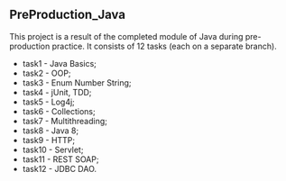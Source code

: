 ## PreProduction_Java

This project is a result of the completed module of Java during pre-production practice. It consists of 12 tasks (each on a separate branch).

* task1 - Java Basics;
* task2 - OOP;
* task3 - Enum Number String;
* task4 - jUnit, TDD;
* task5 - Log4j;
* task6 - Collections;
* task7 - Multithreading;
* task8 - Java 8;
* task9 - HTTP;
* task10 - Servlet;
* task11 - REST SOAP;
* task12 - JDBC DAO.
